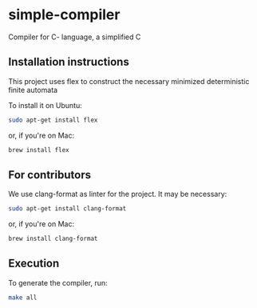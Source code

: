 # simple-compiler

Compiler for C- language, a simplified C

## Installation instructions

This project uses flex to construct the necessary
minimized deterministic finite automata

To install it on Ubuntu:
```bash
sudo apt-get install flex
```
or, if you're on Mac:
```bash
brew install flex
```


## For contributors

We use clang-format as linter for the project. It may
be necessary:
```bash
sudo apt-get install clang-format
```
or, if you're on Mac:
```bash
brew install clang-format
```

## Execution

To generate the compiler, run:
```bash
make all
```

